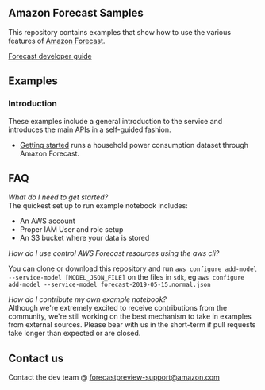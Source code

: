 ## Amazon Forecast Samples

This repository contains examples that show how to use the various features of [Amazon Forecast](https://aws.amazon.com/forecast/). 

[Forecast developer guide](https://docs.aws.amazon.com/forecast/latest/dg/what-is-forecast.html)

## Examples
### Introduction 
These examples include a general introduction to the service and introduces the main APIs in a self-guided fashion.  

* [Getting started](notebooks) runs a household power consumption dataset through Amazon Forecast. 

## FAQ
_What do I need to get started?_  
 The quickest set up to run example notebook includes:   
 
 
 * An AWS account
 * Proper IAM User and role setup
 * An S3 bucket where your data is stored

_How do I use control AWS Forecast resources using the aws cli?_

 You can clone or download this repository and run `aws configure add-model --service-model [MODEL_JSON_FILE]`
 on the files in `sdk`, eg `aws configure add-model --service-model forecast-2019-05-15.normal.json`

_How do I contribute my own example notebook?_  
 Although we're extremely excited to receive contributions from the community, we're still working on the best mechanism to take in examples from external sources. Please bear with us in the short-term if pull requests take longer than expected or are closed.
 
 ## Contact us
 Contact the dev team @ forecastpreview-support@amazon.com


